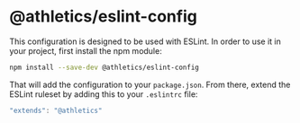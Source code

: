 # @athletics/eslint-config

This configuration is designed to be used with ESLint. In order to use it in your project, first install the npm module:

```bash
npm install --save-dev @athletics/eslint-config
```

That will add the configuration to your `package.json`. From there, extend the ESLint ruleset by adding this to your `.eslintrc` file:

```js
"extends": "@athletics"
```
